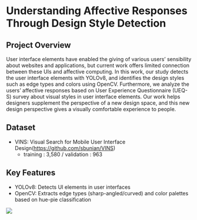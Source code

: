 # Understanding Affective Responses Through Design Style Detection
## Project Overview
User interface elements have enabled the giving of various users’ sensibility about websites and applications, but current work offers limited connection between these UIs and affective computing. 
In this work, our study detects the user interface elements with YOLOv8, and identifies the design styles such as edge types and colors using OpenCV. 
Furthermore, we analyze the users’ affective responses based on User Experience Questionnaire (UEQ-S) survey about visual styles in user interface elements. 
Our work helps designers supplement the perspective of a new design space, and this new design perspective gives a visually comfortable experience to people.

## Dataset
- VINS: Visual Search for Mobile User Interface Design(https://github.com/sbunian/VINS)
  - training : 3,580 / validation : 963

## Key Features
- YOLOv8: Detects UI elements in user interfaces
- OpenCV: Extracts edge types (sharp-angled/curved) and color palettes based on hue-pie classification

<img src = "https://github.com/user-attachments/assets/fbceef45-cb95-4a02-a66f-a59a9c851b71">

